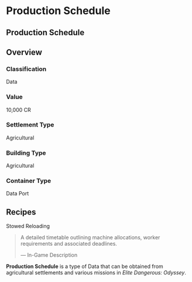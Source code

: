 # Production Schedule
## Production Schedule

## Overview

### Classification

Data

### Value

10,000 CR

### Settlement Type

Agricultural

### Building Type

Agricultural

### Container Type

Data Port

## Recipes

Stowed Reloading

> 
> 
> A detailed timetable outlining machine allocations, worker requirements and associated deadlines.
> 
> 
> — In-Game Description
> 

**Production Schedule** is a type of Data that can be obtained from agricultural settlements and various missions in *Elite Dangerous: Odyssey*.